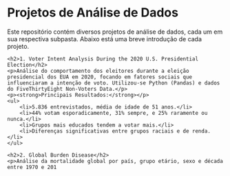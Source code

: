 <!DOCTYPE html>
<html lang="pt-BR">
<head>
    <meta charset="UTF-8">
    <title>Projetos de Análise de Dados</title>
</head>
<body>
    <h1>Projetos de Análise de Dados</h1>
    <p>Este repositório contém diversos projetos de análise de dados, cada um em sua respectiva subpasta. Abaixo está uma breve introdução de cada projeto.</p>

    <h2>1. Voter Intent Analysis During the 2020 U.S. Presidential Election</h2>
    <p>Análise do comportamento dos eleitores durante a eleição presidencial dos EUA em 2020, focando em fatores sociais que influenciaram a intenção de voto. Utilizou-se Python (Pandas) e dados do FiveThirtyEight Non-Voters Data.</p>
    <p><strong>Principais Resultados:</strong></p>
    <ul>
        <li>5.836 entrevistados, média de idade de 51 anos.</li>
        <li>44% votam esporadicamente, 31% sempre, e 25% raramente ou nunca.</li>
        <li>Grupos mais educados tendem a votar mais.</li>
        <li>Diferenças significativas entre grupos raciais e de renda.</li>
    </ul>

    <h2>2. Global Burden Disease</h2>
    <p>Análise da mortalidade global por país, grupo etário, sexo e década entre 1970 e 201
